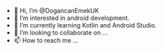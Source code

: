 - 👋 Hi, I’m @DogancanEmekUK
- 👀 I’m interested in android development.
- 🌱 I’m currently learning Kotlin and Android Studio.
- 💞️ I’m looking to collaborate on ...
- 📫 How to reach me ...

<!---
DogancanEmekUK/DogancanEmekUK is a ✨ special ✨ repository because its `README.md` (this file) appears on your GitHub profile.
You can click the Preview link to take a look at your changes.
--->
